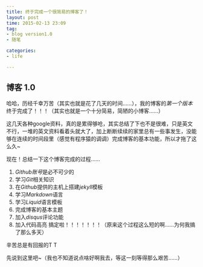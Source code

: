 ```yaml
---
title: 终于完成一个很简易的博客了！
layout: post
time: 2015-02-13 23:09
tag:
- blog version1.0
- 随笔

categories:
- life

---
```


## 博客 1.0
哈哈，历经千幸万苦（其实也就是花了几天的时间……），我的博客的*第一个版本*终于完成了！！！（其实也就是一个十分简易，简陋的小博客……）

这几天各种google资料，真的是累得够呛，其实总结了下也不是很难，只是英文不行，一堆的英文资料看着头就大了，加上断断续续的家里总有一些事发生，没能够在连续的时间段里（感觉有程序猿的调调）完成博客的基本功能，所以才拖了这么久~

现在！总结一下这个博客完成的过程……
1. *Github账号*是必不可少的
2. 学习*Git*相关知识
3. 在*Github*提供的主机上搭建*jekyll*模板
4. 学习*Markdown*语言
5. 学习*Liquid*语言模板
6. 完成博客的基本主题
7. 加入*disqus*评论功能
8. 加入代码高亮
搞定啦！！！！！！！（原来这个过程这么短的啊……为何我搞了那么多天）

辛苦总是有回报的T T

先说到这里吧~（我也不知道说点啥好啊我去，等这一刻等得那么艰苦……）